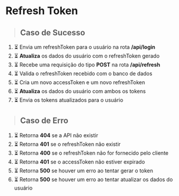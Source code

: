 # Refresh Token

> ## Caso de Sucesso
1. ⏳ Envia um refreshToken para o usuário na rota **/api/login**
2. ⏳ **Atualiza** os dados do usuário com o refreshToken gerado
3. ⏳ Recebe uma requisição do tipo **POST** na rota **/api/refresh**
4. ⏳ Valida o refreshToken recebido com o banco de dados
5. ⏳ Cria um novo accessToken e um novo refreshToken
6. ⏳ **Atualiza** os dados do usuário com ambos os tokens
7. ⏳ Envia os tokens atualizados para o usuário

> ## Caso de Erro
1. ⏳ Retorna **404** se a API não existir
2. ⏳ Retorna **401** se o refreshToken não existir
3. ⏳ Retorna **400** se o refreshToken não for fornecido pelo cliente
4. ⏳ Retorna **401** se o accessToken não estiver expirado
5. ⏳ Retorna **500** se houver um erro ao tentar gerar o token
6. ⏳ Retorna **500** se houver um erro ao tentar atualizar os dados do usuário
